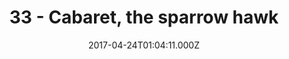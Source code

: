 ---
title: "33 - Cabaret, the sparrow hawk"
date: "2017-04-24T01:04:11.000Z"
type: podcast
tags:
  - podcast
audioUrl: "https://episodes.hunchpig.audio/0033.mp3"
summary: |
  Ian and Matt talk.
          Contact us at http://twitter.com/hunchpig for sponsorship opportunities.
          Our next sponsorship is available for $19!
---